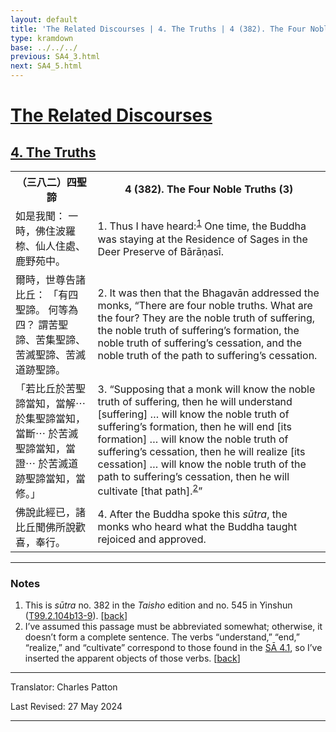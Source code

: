 ```yaml
---
layout: default
title: 'The Related Discourses | 4. The Truths | 4 (382). The Four Noble Truths (3)'
type: kramdown
base: ../../../
previous: SA4_3.html
next: SA4_5.html
---
```


<h1><a href='../index.html'>The Related Discourses</a></h1>
<h2><a href='index.html'>4. The Truths</a></h2>

<table class="trans">
  <th class='ch'>（三八二）四聖諦</th>
  <th class='en'>4 (382). The Four Noble Truths (3)</th>
  <tr>
    <td class="ch" title='t125.2.104b13'>如是我聞： 一時，佛住波羅㮈、仙人住處、鹿野苑中。</td>
    <td id='p1'>1. Thus I have heard:<sup id="ref1"><a href="#n1">1</a></sup> One time, the Buddha was staying at the Residence of Sages in the Deer Preserve of Bārāṇasī.</td>
  </tr>
  <tr>
    <td class="ch" title='t125.2.104b14'>爾時，世尊告諸比丘： 「有四聖諦。 何等為四？ 謂苦聖諦、苦集聖諦、苦滅聖諦、苦滅道跡聖諦。</td>
    <td id='p2'>2. It was then that the Bhagavān addressed the monks, “There are four noble truths. What are the four? They are the noble truth of suffering, the noble truth of suffering’s formation, the noble truth of suffering’s cessation, and the noble truth of the path to suffering’s cessation.</td>
  </tr>
  <tr>
    <td class="ch" title='t125.2.104b16'>「若比丘於苦聖諦當知，當解⋯ 於集聖諦當知，當斷⋯ 於苦滅聖諦當知，當證⋯ 於苦滅道跡聖諦當知，當修。」</td>
    <td id='p3'>3. “Supposing that a monk will know the noble truth of suffering, then he will understand [suffering] … will know the noble truth of suffering’s formation, then he will end [its formation] … will know the noble truth of suffering’s cessation, then he will realize [its cessation] … will know the noble truth of the path to suffering’s cessation, then he will cultivate [that path].<sup id="ref2"><a href="#n2">2</a></sup>”</td>
  </tr>
  <tr>
    <td class="ch" title='t125.2.104b18'>佛說此經已，諸比丘聞佛所說歡喜，奉行。</td>
    <td id='p4'>4. After the Buddha spoke this <em>sūtra</em>, the monks who heard what the Buddha taught rejoiced and approved.</td>
  </tr>
</table>

<hr/>

<h3 id="notes">Notes</h3>

<ol>
<li id="n1">This is <em>sūtra</em> no. 382 in the <cite>Taisho</cite> edition and no. 545 in Yinshun (<a href="https://cbetaonline.dila.edu.tw/zh/T02n0099_p0104b13" target="_blank">T99.2.104b13-9</a>). [<a href="#ref1">back</a>]</li>
<li id="n2">I’ve assumed this passage must be abbreviated somewhat; otherwise, it doesn’t form a complete sentence. The verbs “understand,” “end,” “realize,” and “cultivate” correspond to those found in the <a href="SA4_1.html" target="_blank">SĀ 4.1</a>, so I’ve inserted the apparent objects of those verbs. [<a href="#ref2">back</a>]</li>
</ol>
<hr/>

<p class="translator">Translator: Charles Patton</p>
<p class='revised'>Last Revised: 27 May 2024</p>

<hr/>